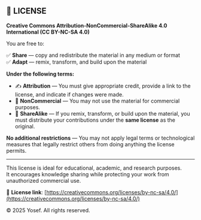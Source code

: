 ## 📄 LICENSE

**Creative Commons Attribution-NonCommercial-ShareAlike 4.0 International (CC BY-NC-SA 4.0)**

You are free to:

✅ **Share** — copy and redistribute the material in any medium or format  
✅ **Adapt** — remix, transform, and build upon the material  

**Under the following terms:**

- ✍️ **Attribution** — You must give appropriate credit, provide a link to the license, and indicate if changes were made.  
- 🚫 **NonCommercial** — You may not use the material for commercial purposes.  
- 🔄 **ShareAlike** — If you remix, transform, or build upon the material, you must distribute your contributions under the **same license** as the original.

**No additional restrictions** — You may not apply legal terms or technological measures that legally restrict others from doing anything the license permits.

---

This license is ideal for educational, academic, and research purposes.  
It encourages knowledge sharing while protecting your work from unauthorized commercial use.

🔗 **License link**: [https://creativecommons.org/licenses/by-nc-sa/4.0/](https://creativecommons.org/licenses/by-nc-sa/4.0/)

© 2025 Yosef. All rights reserved.
